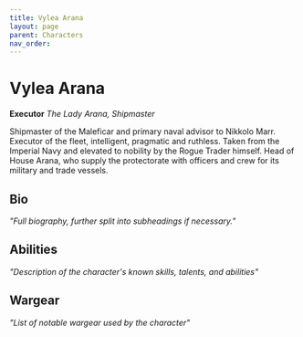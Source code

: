 ```yaml
---
title: Vylea Arana
layout: page
parent: Characters
nav_order: 
---
```

# Vylea Arana
**Executor**
*The Lady Arana, Shipmaster*

Shipmaster of the Maleficar and primary naval advisor to Nikkolo Marr. Executor of the fleet, intelligent, pragmatic and ruthless. Taken from the Imperial Navy and elevated to nobility by the Rogue Trader himself. Head of House Arana, who supply the protectorate with officers and crew for its military and trade vessels.

## Bio
*"Full biography, further split into subheadings if necessary."*

## Abilities
*"Description of the character's known skills, talents, and abilities"*

## Wargear
*"List of notable wargear used by the character"*